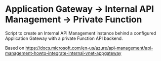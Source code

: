# Application Gateway -> Internal API Management -> Private Function

Script to create an Internal API Management instance behind a configured Application Gateway with a private Function API backend.

Based on https://docs.microsoft.com/en-us/azure/api-management/api-management-howto-integrate-internal-vnet-appgateway
